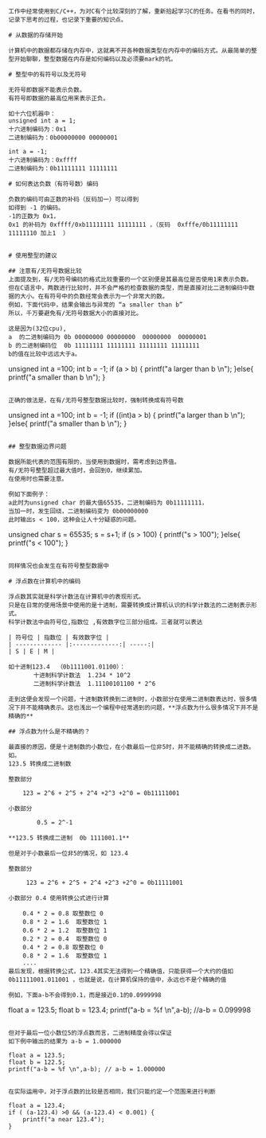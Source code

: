 ```clike
工作中经常使用到C/C++，为对C有个比较深刻的了解，重新拾起学习C的任务。在看书的同时，记录下思考的过程，也记录下重要的知识点。

# 从数据的存储开始

计算机中的数据都存储在内存中，这就离不开各种数据类型在内存中的编码方式。从最简单的整型开始聊聊，整型数据在内存是如何编码以及必须要mark的坑。

# 整型中的有符号以及无符号

无符号即数据不能表示负数。
有符号即数据的最高位用来表示正负。

如十六位机器中：
unsigned int a = 1;
十六进制编码为：0x1
二进制编码为：0b00000000 00000001 

int a = -1;
十六进制编码为：0xffff
二进制编码为：0b11111111 11111111

# 如何表达负数（有符号数）编码

负数的编码可由正数的补码（反码加一）可以得到
如得到 -1 的编码。
-1的正数为 0x1，
0x1 的补码为 0xffff/0xb11111111 11111111 ，（反码  0xfffe/0b11111111 11111110 加上1  ）


# 使用整型的建议

## 注意有/无符号数据比较
上面提及到，有/无符号编码的格式比较重要的一个区别便是其最高位是否使用1来表示负数。
但在C语言中，两数进行比较时，并不会严格的检查数据的类型，而是直接对比二进制编码中数据的大小。在有符号中的负数经常会表示为一个非常大的数。
例如，下面代码中，结果会输出与异常的 “a smaller than b”
所以，千万要避免有/无符号数据大小的直接对比。

这是因为(32位cpu),
a  的二进制编码为 0b 00000000 00000000  00000000  00000001
b 的二进制编码位  0b 11111111 11111111 11111111 11111111
b的值在比较中远远大于a。

```
unsigned int a =100;
int b = -1;
if (a > b) {
	printf("a larger than b \n");
}else{
	printf("a smaller than b \n");
}
```

正确的做法是，在有/无符号整型数据比较时，强制转换成有符号数

```
  unsigned int a =100;
  int b = -1;
  if ((int)a > b) {
	  printf("a larger than b \n");
  }else{
	  printf("a smaller than b \n");
  }
```

## 整型数据边界问题

数据所能代表的范围有限的，当使用到数据时，需考虑到边界值。
有/无符号整型超过最大值时，会回到0，继续累加。
在使用时也需要注意。

例如下面例子：
a此时为unsigned char 的最大值65535，二进制编码为 0b11111111，
当加一时，发生回绕，二进制编码变为 0b00000000
此时输出s < 100，这种会让人十分疑惑的问题。
```
unsigned char s = 65535;
s = s+1;
if (s > 100) {
	printf("s > 100");
}else{
	printf("s < 100");
}
```

同样情况也会发生在有符号整型数据中

# 浮点数在计算机中的编码

浮点数其实就是科学计数法在计算机中的表现形式。
只是在日常的使用场景中使用的是十进制，需要转换成计算机认识的科学计数法的二进制表示形式。
科学计数法中由符号位,指数位 ,有效数字位三部分组成。三者就可以表达

| 符号位 | 指数位 | 有效数字位 |
| ------------- |:-------------:| -----:|
| S | E | M |

如十进制123.4  （0b1111001.01100）：
       十进制科学计数法  1.234 * 10^2
	   二进制科学计数法  1.11100101100 * 2^6

走到这便会发现一个问题，十进制数转换到二进制时，小数部分在使用二进制数表达时，很多情况下并不能精确表示。这也浅出一个编程中经常遇到的问题，**浮点数为什么很多情况下并不是精确的**

## 浮点数为什么是不精确的？

最直接的原因，便是十进制数的小数位，在小数最后一位非5时，并不能精确的转换成二进数。
如。
123.5 转换成二进制数

整数部分 

	123 = 2^6 + 2^5 + 2^4 +2^3 +2^0 = 0b11111001

小数部分 

		0.5 = 2^-1

**123.5 转换成二进制  0b 1111001.1**

但是对于小数最后一位非5的情况，如 123.4

整数部分

	 123 = 2^6 + 2^5 + 2^4 +2^3 +2^0 = 0b11111001

小数部分 0.4 使用转换公式进行计算
	
	0.4 * 2 = 0.8 取整数位 0 
	0.8 * 2 = 1.6  取整数位 1 
	0.6 * 2 = 1.2  取整数位 1
	0.2 * 2 = 0.4  取整数位 0
	0.4 * 2 = 0.8 取整数位 0 
	0.8 * 2 = 1.6  取整数位 1 
	....
最后发现，根据转换公式，123.4其实无法得到一个精确值，只能获得一个大约的值如0b11111001.011001 ，也就是说，在计算机保持的值中，永远也不是个精确的值

例如，下面a-b不会得到0.1，而是接近0.1的0.0999998
```
 float a = 123.5;
 float b = 123.4;
 printf("a-b = %f \n",a-b);  //a-b = 0.099998 
        
```

但对于最后一位小数位5的浮点数而言，二进制精度会得以保证
如下例中输出的结果为 a-b = 1.000000
```
	float a = 123.5;
    float b = 122.5;
    printf("a-b = %f \n",a-b); // a-b = 1.000000
```

在实际运用中，对于浮点数的比较是否相同，我们只能约定一个范围来进行判断

```
    float a = 123.4;
    if ( (a-123.4) >0 && (a-123.4) < 0.001) {
	    printf("a near 123.4");
	}
```
```
